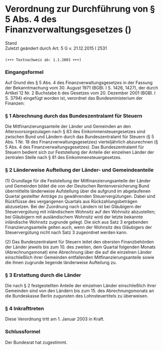 Verordnung zur Durchführung von § 5 Abs. 4 des Finanzverwaltungsgesetzes ()
===========================================================================

Stand  
Zuletzt geändert durch Art. 5 G v. 21.12.2015 I 2531

### 

```
(+++ Textnachweis ab: 1.1.2003 +++)
```

### Eingangsformel

Auf Grund des § 5 Abs. 4 des Finanzverwaltungsgesetzes in der Fassung der Bekanntmachung vom 30. August 1971 (BGBl. I S. 1426, 1427), der durch Artikel 12 Nr. 2 Buchstabe b des Gesetzes vom 20. Dezember 2001 (BGBl. I S. 3794) eingefügt worden ist, verordnet das Bundesministerium der Finanzen:

### § 1 Abrechnung durch das Bundeszentralamt für Steuern

Die Mitfinanzierungsanteile der Länder und Gemeinden an den Altersvorsorgezulagen nach § 83 des Einkommensteuergesetzes sind zwischen Bund und Ländern durch das Bundeszentralamt für Steuern (§ 5 Abs. 1 Nr. 18 des Finanzverwaltungsgesetzes) vierteljährlich abzurechnen (§ 5 Abs. 4 des Finanzverwaltungsgesetzes). Das Bundeszentralamt für Steuern bedient sich zur Feststellung der Anteile der einzelnen Länder der zentralen Stelle nach § 81 des Einkommensteuergesetzes.

### § 2 Länderweise Aufteilung der Länder- und Gemeindeanteile

(1) Grundlage für die Feststellung der Mitfinanzierungsanteile der Länder und Gemeinden bildet die von der Deutschen Rentenversicherung Bund übermittelte länderweise Aufstellung über die aufgrund im abgelaufenen Quartal gestellter Anträge zu gewährenden Steuervergütungen. Dabei sind Rückflüsse des vergangenen Quartals aus Rückzahlungsbeträgen abzusetzen. Bei der Zuordnung nach Ländern ist bei Gläubigern der Steuervergütung mit inländischem Wohnsitz auf den Wohnsitz abzustellen; bei Gläubigern mit ausländischem Wohnsitz wird der letzte bekannte inländische Wohnsitz zugrunde gelegt. Die sich aus Satz 3 ergebenden Finanzierungsanteile gelten auch, wenn der Wohnsitz des Gläubigers der Steuervergütung nicht nach Satz 3 zugeordnet werden kann.

(2) Das Bundeszentralamt für Steuern leitet den obersten Finanzbehörden der Länder jeweils bis zum 10. des zweiten, dem Quartal folgenden Monats (Abrechnungsmonat) eine Abrechnung über die auf die einzelnen Länder einschließlich ihrer Gemeinden entfallenden Mitfinanzierungsanteile sowie die ihnen zugrunde liegende länderweise Aufteilung zu.

### § 3 Erstattung durch die Länder

Die nach § 2 festgestellten Anteile der einzelnen Länder einschließlich ihrer Gemeinden sind von den Ländern bis zum 15. des Abrechnungsmonats an die Bundeskasse Berlin zugunsten des Lohnsteuertitels zu überweisen.

### § 4 Inkrafttreten

Diese Verordnung tritt am 1. Januar 2003 in Kraft.

### Schlussformel

Der Bundesrat hat zugestimmt.
